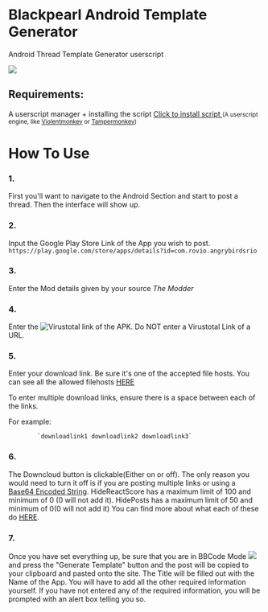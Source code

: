 
# Blackpearl Android Template Generator
Android Thread Template Generator userscript
<!-- keep image height ~ 500px -->
![](https://i.postimg.cc/ZKY2Ss44/Webp-net-resizeimage-1.png)

## Requirements:
A userscript manager + installing the script
<a href="https://raw.githubusercontent.com/laxudope/blackpearl/master/script.user.js">Click to install script </a>
<small>(A userscript engine, like [Violentmonkey](https://violentmonkey.github.io/get-it/) or [Tampermonkey](https://www.tampermonkey.net/))</small>

# How To Use

### 1.
First you'll want to navigate to the Android Section and start to post a thread. Then the interface will show up.

### 2.
Input the Google Play Store Link of the App you wish to post. 
`https://play.google.com/store/apps/details?id=com.rovio.angrybirdsrio`

### 3.
Enter the Mod details given by your source *The Modder*

### 4.
Enter the ![Virustotal](https://www.virustotal.com/) link of the APK. Do NOT enter a Virustotal Link of a URL.

### 5.
Enter your download link. Be sure it's one of the accepted file hosts. You can see all the allowed filehosts [HERE](https://blackpearl.biz/faq/#faq10)

To enter multiple download links, ensure there is a space between each of the links.

For example: 

            `downloadlink1 downloadlink2 downloadlink3`
### 6.
The Downcloud button is clickable(Either on or off). The only reason you would need to turn it off is if you are posting multiple links or using a [Base64 Encoded String](https://www.base64encode.org/). HideReactScore has a maximum limit of 100 and minimum of 0 (0 will not add it).
HidePosts has a maximum limit of 50 and minimum of 0(0 will not add it) You can find more about what each of these do [HERE](https://blackpearl.biz/faq/#faq11).

### 7.
Once you have set everything up, be sure that you are in BBCode Mode ![](https://i.imgur.com/oX1AzQ4.png) and press the "Generate Template" button and the post will be copied to your clipboard and pasted onto the site. The Title will be filled out with the Name of the App. You will have to add all the other required information yourself.
If you have not entered any of the required information, you will be prompted with an alert box telling you so.
